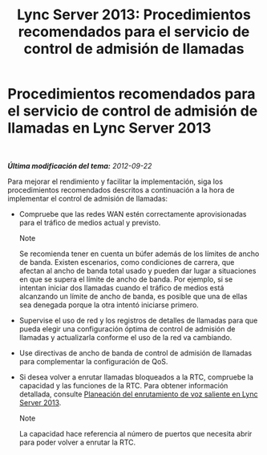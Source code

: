 ﻿---
title: 'Lync Server 2013: Procedimientos recomendados para el servicio de control de admisión de llamadas'
TOCTitle: Procedimientos recomendados para el servicio de control de admisión de llamadas
ms:assetid: 97173cca-8175-4ae2-a247-eb7ef809da93
ms:mtpsurl: https://technet.microsoft.com/es-es/library/Gg398770(v=OCS.15)
ms:contentKeyID: 48276096
ms.date: 01/07/2017
mtps_version: v=OCS.15
ms.translationtype: HT
---

# Procedimientos recomendados para el servicio de control de admisión de llamadas en Lync Server 2013

 

_**Última modificación del tema:** 2012-09-22_

Para mejorar el rendimiento y facilitar la implementación, siga los procedimientos recomendados descritos a continuación a la hora de implementar el control de admisión de llamadas:

  - Compruebe que las redes WAN estén correctamente aprovisionadas para el tráfico de medios actual y previsto.
    

    > [!NOTE]
    > Se recomienda tener en cuenta un búfer además de los límites de ancho de banda. Existen escenarios, como condiciones de carrera, que afectan al ancho de banda total usado y pueden dar lugar a situaciones en que se supera el límite de ancho de banda. Por ejemplo, si se intentan iniciar dos llamadas cuando el tráfico de medios está alcanzando un límite de ancho de banda, es posible que una de ellas sea denegada porque la otra intentó iniciarse primero.



  - Supervise el uso de red y los registros de detalles de llamadas para que pueda elegir una configuración óptima de control de admisión de llamadas y actualizarla conforme el uso de la red va cambiando.

  - Use directivas de ancho de banda de control de admisión de llamadas para complementar la configuración de QoS.

  - Si desea volver a enrutar llamadas bloqueados a la RTC, compruebe la capacidad y las funciones de la RTC. Para obtener información detallada, consulte [Planeación del enrutamiento de voz saliente en Lync Server 2013](lync-server-2013-planning-outbound-voice-routing.md).
    

    > [!NOTE]
    > La capacidad hace referencia al número de puertos que necesita abrir para poder volver a enrutar la RTC.


